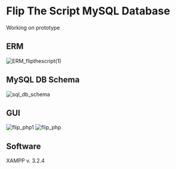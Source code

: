 # Flip The Script MySQL Database

Working on prototype

## ERM

![ERM_flipthescript(1)](https://user-images.githubusercontent.com/73216174/116127077-b3ca1480-a6c7-11eb-9572-63b014c3ea12.png)

## MySQL DB Schema

![sql_db_schema](https://user-images.githubusercontent.com/73216174/115792225-2edeb280-a3ca-11eb-8525-b73cda1eec95.png)

## GUI

![flip_php1](https://user-images.githubusercontent.com/73216174/114468208-6b045d00-9beb-11eb-923a-a14588fc63e9.png)
![flip_php](https://user-images.githubusercontent.com/73216174/116009347-5ecfc500-a619-11eb-96f4-cf3248ecf5c3.png)

## Software

XAMPP v. 3.2.4
